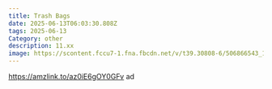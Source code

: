 ```yaml
---
title: Trash Bags
date: 2025-06-13T06:03:30.808Z
tags: 2025-06-13
Category: other
description: 11.xx
image: https://scontent.fccu7-1.fna.fbcdn.net/v/t39.30808-6/506866543_1865579047333868_3668319050882900318_n.jpg?stp=dst-jpg_p526x296_tt6&_nc_cat=100&ccb=1-7&_nc_sid=aa7b47&_nc_ohc=aXF545m0rMwQ7kNvwHelJkQ&_nc_oc=Adk7IWIhFiJ-Q4__zx1Y1_67BDQF1k4nSRjVbvkcqntXm6llCp3DhU6CVWPRFheeJl54Nl7GNcmVNfMAKkTHOxzP&_nc_zt=23&_nc_ht=scontent.fccu7-1.fna&_nc_gid=4QwTqdixocPdLv16ob5NfA&oh=00_AfMRbYNRf58-OrpBU97YYm8-nL3wxsZ-iZ_7qS4Ascou4A&oe=68518CA7
---
```

https://amzlink.to/az0iE6gOY0GFv ad